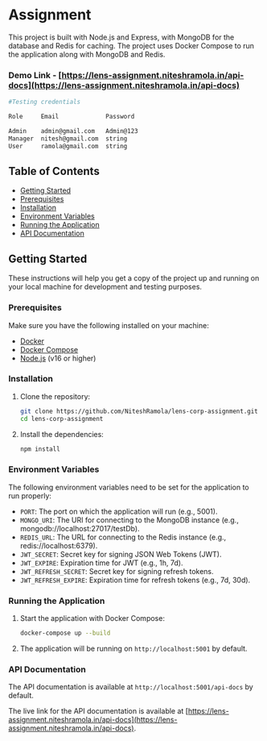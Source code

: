 # Assignment

This project is built with Node.js and Express, with MongoDB for the database and Redis for caching. The project uses Docker Compose to run the application along with MongoDB and Redis.

### Demo Link - [https://lens-assignment.niteshramola.in/api-docs](https://lens-assignment.niteshramola.in/api-docs)

```sh
#Testing credentials

Role     Email             Password

Admin    admin@gmail.com   Admin@123
Manager  nitesh@gmail.com  string
User     ramola@gmail.com  string
```

## Table of Contents

- [Getting Started](#getting-started)
- [Prerequisites](#prerequisites)
- [Installation](#installation)
- [Environment Variables](#environment-variables)
- [Running the Application](#running-the-application)
- [API Documentation](#api-documentation)

## Getting Started

These instructions will help you get a copy of the project up and running on your local machine for development and testing purposes.

### Prerequisites

Make sure you have the following installed on your machine:

- [Docker](https://www.docker.com/get-started)
- [Docker Compose](https://docs.docker.com/compose/install/)
- [Node.js](https://nodejs.org/) (v16 or higher)

### Installation

1. Clone the repository:

   ```sh
   git clone https://github.com/NiteshRamola/lens-corp-assignment.git
   cd lens-corp-assignment
   ```

2. Install the dependencies:

   ```sh
   npm install
   ```

### Environment Variables

The following environment variables need to be set for the application to run properly:

- `PORT`: The port on which the application will run (e.g., 5001).
- `MONGO_URI`: The URI for connecting to the MongoDB instance (e.g., mongodb://localhost:27017/testDb).
- `REDIS_URL`: The URL for connecting to the Redis instance (e.g., redis://localhost:6379).
- `JWT_SECRET`: Secret key for signing JSON Web Tokens (JWT).
- `JWT_EXPIRE`: Expiration time for JWT (e.g., 1h, 7d).
- `JWT_REFRESH_SECRET`: Secret key for signing refresh tokens.
- `JWT_REFRESH_EXPIRE`: Expiration time for refresh tokens (e.g., 7d, 30d).

### Running the Application

1. Start the application with Docker Compose:

   ```sh
   docker-compose up --build
   ```

2. The application will be running on `http://localhost:5001` by default.

### API Documentation

The API documentation is available at `http://localhost:5001/api-docs` by default.

The live link for the API documentation is available at [https://lens-assignment.niteshramola.in/api-docs](https://lens-assignment.niteshramola.in/api-docs).
